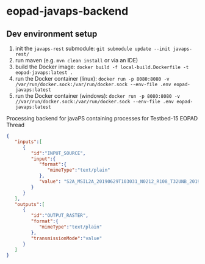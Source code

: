 # eopad-javaps-backend

## Dev environment setup

1. init the `javaps-rest` submodule: `git submodule update --init javaps-rest/`
2. run maven (e.g. `mvn clean install` or via an IDE)
3. build the Docker image: `docker build -f local-build.Dockerfile -t eopad-javaps:latest .`
4. run the Docker container (linux): `docker run -p 8080:8080 -v /var/run/docker.sock:/var/run/docker.sock --env-file .env eopad-javaps:latest`
5. run the Docker container (windows): `docker run -p 8080:8080 -v //var/run/docker.sock:/var/run/docker.sock --env-file .env eopad-javaps:latest`

Processing backend for javaPS containing processes for Testbed-15 EOPAD Thread

```json
{
   "inputs":[
      {
         "id":"INPUT_SOURCE",
         "input":{
            "format":{
               "mimeType":"text/plain"
            },
            "value": "S2A_MSIL2A_20190629T103031_N0212_R108_T32UNB_20190629T135351"
         }
      }
   ],
   "outputs":[
      {
         "id":"OUTPUT_RASTER",
         "format":{
            "mimeType":"text/plain"
         },
         "transmissionMode":"value"
      }
   ]
}
```
